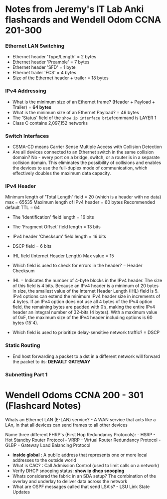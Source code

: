# Notes from Jeremy's IT Lab Anki flashcards and Wendell Odom CCNA 201-300

### Ethernet LAN Switching
* Ethernet header 'Type/Length' 		= 2 bytes
* Ethernet header 'Preamble'    		= 7 bytes
* Ethernet header 'SFD'					= 1 byte
* Ethernet trailer 'FCS'				= 4 bytes
* Size of the Ethernet header + trailer = 18 bytes

### IPv4 Addressing
- What is the minimum size of an Ethernet frame? (Header + Payload + Trailer) = **64 bytes**
- What is the minimum size of an Ethernet Payload? = 46 bytes
- The 'Status' field of the ```show ip interface brief```command is LAYER 1
- Class C contains 2,097,152 networks


### Switch Interfaces
* CSMA-CD means Carrier Sense Multiple Access with Collision Detection
* Are all devices connected to an Ethernet switch in the same collision domain? 
	No -  every port on a bridge, switch, or a router is in a separate collision domain. This eliminates the possibility of collisions and enables the devices to use the full-duplex mode of communication, which effectively doubles the maximum data capacity.

### IPv4 Header
Minimum length of 'Total Length' field = 20 (which is a header with no data) max = 65535
Maximum length of IPv4 header = 60 bytes
Recommended default TTL = 64
- The 'Identification' field length   = 16 bits
- The 'Fragment Offset' field length  = 13 bits
- IPv4 header 'Checksum' field length = 16 bits
- DSCP field 						  = 6 bits
- IHL field (Internet Header Length) Max value =  15


- Which field is used to check for errors in the header? = Header Checksum

- IHL = Indicates the number of 4-byte blocks in the IPv4 header. The size of this field is 4 bits. Because an IPv4 header is a minimum of 20 bytes in size, the smallest value of the Internet Header Length (IHL) field is 5. IPv4 options can extend the minimum IPv4 header size in increments of 4 bytes. If an IPv4 option does not use all 4 bytes of the IPv4 option field, the remaining bytes are padded with 0’s, making the entire IPv4 header an integral number of 32-bits (4 bytes). With a maximum value of 0xF, the maximum size of the IPv4 header including options is 60 bytes (15´4).
- Which field is used to prioritize delay-sensitive network traffic? = DSCP


### Static Routing
- End host forwarding a packet to a dst in a different network will forward the packet to its: **DEFAULT GATEWAY**


### Subnetting Part 1


# Wendell Odoms CCNA 200 - 301 (Flashcard Notes)

Whats an Ethernet LAN (E-LAN) service? - A WAN service that acts like a LAn, in that all devices can send frames to all other devices

Name three different FHRP's (First Hop Redundancy Protocols):
	- HSRP - Hot Standby Router Protocol
	- VRRP - Virtual Router Redundancy Protocol
	- GLBP - Gateway Load Balancing Protocol

- **inside global** : A public address that represents one or more local addresses to the outside world
- What is CAC? :  Call Admission Control (used to limit calls on a network)
- Verify DHCP snooping status: **show ip dhcp snooping**
- Whats considered the fabric in an SDA setup? The combination of the overlay and underlay to deliver data across the network
- What are OSPF messages called that send LSA's? - LSU Link State Updates
